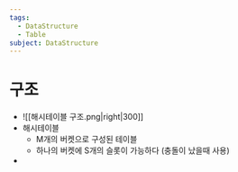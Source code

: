 ```yaml
---
tags:
  - DataStructure
  - Table
subject: DataStructure
---
```

# 구조
- ![[해시테이블 구조.png|right|300]]
- 해시테이블
	- M개의 버켓으로 구성된 테이블
	- 하나의 버켓에 S개의 슬롯이 가능하다 (충돌이 났을때 사용)
- 